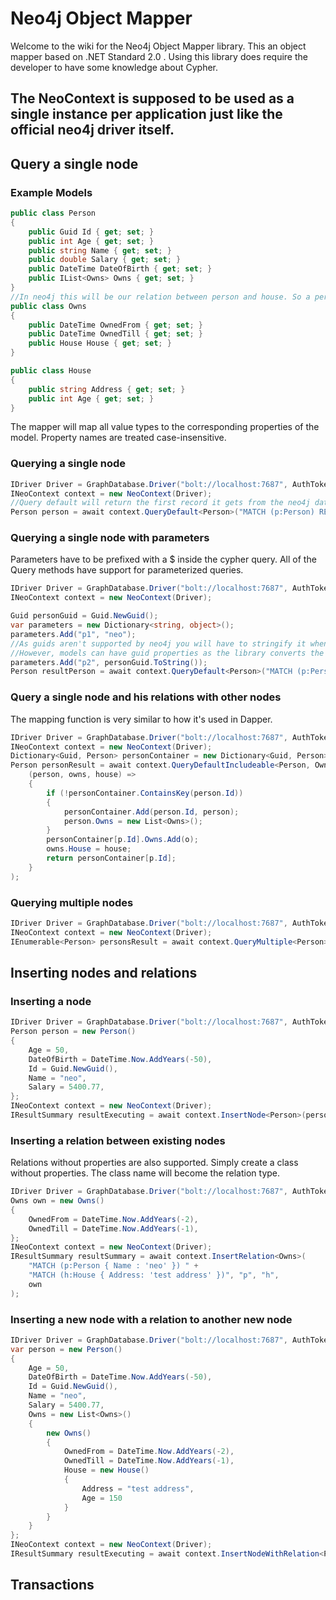 # Neo4j Object Mapper

Welcome to the wiki for the Neo4j Object Mapper library. This an object mapper based on .NET Standard 2.0 .
Using this library does require the developer to have some knowledge about Cypher.

## The NeoContext is supposed to be used as a single instance per application just like the official neo4j driver itself.

## Query a single node
### Example Models
```cs
public class Person
{
    public Guid Id { get; set; }
    public int Age { get; set; }
    public string Name { get; set; }
    public double Salary { get; set; }
    public DateTime DateOfBirth { get; set; }
    public IList<Owns> Owns { get; set; }
}
//In neo4j this will be our relation between person and house. So a person will own a house.
public class Owns
{
    public DateTime OwnedFrom { get; set; }
    public DateTime OwnedTill { get; set; }
    public House House { get; set; }
}

public class House
{
    public string Address { get; set; }
    public int Age { get; set; }
}
```
The mapper will map all value types to the corresponding properties of the model. Property names are treated case-insensitive.
### Querying a single node
```cs
IDriver Driver = GraphDatabase.Driver("bolt://localhost:7687", AuthTokens.Basic("neo4j", "password"));
INeoContext context = new NeoContext(Driver);
//Query default will return the first record it gets from the neo4j database.
Person person = await context.QueryDefault<Person>("MATCH (p:Person) RETURN p");
```

### Querying a single node with parameters
Parameters have to be prefixed with a $ inside the cypher query.
All of the Query methods have support for parameterized queries.
```cs
IDriver Driver = GraphDatabase.Driver("bolt://localhost:7687", AuthTokens.Basic("neo4j", "password"));
INeoContext context = new NeoContext(Driver);

Guid personGuid = Guid.NewGuid();
var parameters = new Dictionary<string, object>();
parameters.Add("p1", "neo");
//As guids aren't supported by neo4j you will have to stringify it when using it as a parameter. 
//However, models can have guid properties as the library converts the string to a guid
parameters.Add("p2", personGuid.ToString());
Person resultPerson = await context.QueryDefault<Person>("MATCH (p:Person { Name: $p1 , Id: $p2 }) RETURN p",parameters);
```

### Query a single node and his relations with other nodes
The mapping function is very similar to how it's used in Dapper.
```cs
IDriver Driver = GraphDatabase.Driver("bolt://localhost:7687", AuthTokens.Basic("neo4j", "password"));
INeoContext context = new NeoContext(Driver);
Dictionary<Guid, Person> personContainer = new Dictionary<Guid, Person>();
Person personResult = await context.QueryDefaultIncludeable<Person, Owns, House>("MATCH (p:Person { Name: 'neo' })-[o:Owns]->(h:House) return p,o,h",
    (person, owns, house) =>
    {
        if (!personContainer.ContainsKey(person.Id))
        {
            personContainer.Add(person.Id, person);
            person.Owns = new List<Owns>();
        }
        personContainer[p.Id].Owns.Add(o);
        owns.House = house;
        return personContainer[p.Id];
    }
);
```

### Querying multiple nodes
```cs
IDriver Driver = GraphDatabase.Driver("bolt://localhost:7687", AuthTokens.Basic("neo4j", "password"));
INeoContext context = new NeoContext(Driver);
IEnumerable<Person> personsResult = await context.QueryMultiple<Person>("MATCH (p:Person) return p");
```

## Inserting nodes and relations
### Inserting a node
```cs
IDriver Driver = GraphDatabase.Driver("bolt://localhost:7687", AuthTokens.Basic("neo4j", "password"));
Person person = new Person()
{
    Age = 50,
    DateOfBirth = DateTime.Now.AddYears(-50),
    Id = Guid.NewGuid(),
    Name = "neo",
    Salary = 5400.77,
};
INeoContext context = new NeoContext(Driver);
IResultSummary resultExecuting = await context.InsertNode<Person>(person);
```


### Inserting a relation between existing nodes
Relations without properties are also supported. Simply create a class without properties. The class name will become the relation type.
```cs
IDriver Driver = GraphDatabase.Driver("bolt://localhost:7687", AuthTokens.Basic("neo4j", "password"));
Owns own = new Owns()
{
    OwnedFrom = DateTime.Now.AddYears(-2),
    OwnedTill = DateTime.Now.AddYears(-1),
};
INeoContext context = new NeoContext(Driver);
IResultSummary resultSummary = await context.InsertRelation<Owns>(
    "MATCH (p:Person { Name : 'neo' }) " +
    "MATCH (h:House { Address: 'test address' })", "p", "h",
    own
);
```

### Inserting a new node with a relation to another new node
```cs
IDriver Driver = GraphDatabase.Driver("bolt://localhost:7687", AuthTokens.Basic("neo4j", "password"));
var person = new Person()
{
    Age = 50,
    DateOfBirth = DateTime.Now.AddYears(-50),
    Id = Guid.NewGuid(),
    Name = "neo",
    Salary = 5400.77,
    Owns = new List<Owns>()
    {
        new Owns()
        {
            OwnedFrom = DateTime.Now.AddYears(-2),
            OwnedTill = DateTime.Now.AddYears(-1),
            House = new House()
            {
                Address = "test address",
                Age = 150
            }
        }
    }
};
INeoContext context = new NeoContext(Driver);
IResultSummary resultExecuting = await context.InsertNodeWithRelation<Person, Owns, House>(person, person.Owns.First(), person.Owns.First().House);
```

## Transactions
